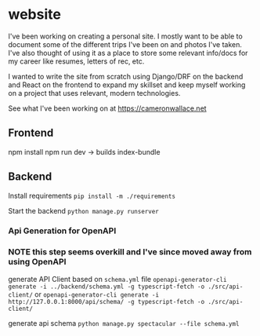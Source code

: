 # website
I've been working on creating a personal site. I mostly want to be able to document some of the different trips I've been on and photos I've taken.
I've also thought of using it as a place to store some relevant info/docs for my career like resumes, letters of rec, etc.

I wanted to write the site from scratch using Django/DRF on the backend and React on the frontend to expand my skillset and keep myself working on a project that uses relevant, modern technologies.

See what I've been working on at https://cameronwallace.net

## Frontend
npm install
npm run dev -> builds index-bundle

## Backend
Install requirements
`pip install -m ./requirements`

Start the backend
`python manage.py runserver`


### Api Generation for OpenAPI
### NOTE this step seems overkill and I've since moved away from using OpenAPI
generate API Client based on `schema.yml` file
`openapi-generator-cli generate -i ../backend/schema.yml -g typescript-fetch -o ./src/api-client/`
or
`openapi-generator-cli generate -i http://127.0.0.1:8000/api/schema/ -g typescript-fetch -o ./src/api-client/`

generate api schema
`python manage.py spectacular --file schema.yml`
